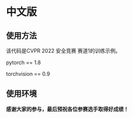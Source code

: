 

# 中文版
## 使用方法

该代码是CVPR 2022 安全竞赛 赛道1的训练示例。

pytorch == 1.8

torchvision == 0.9

## 使用环境




**感谢大家的参与，最后预祝各位参赛选手取得好成绩！**
